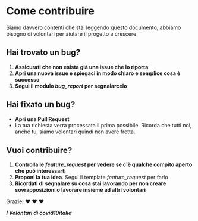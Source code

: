 # Come contribuire

Siamo davvero contenti che stai leggendo questo documento, abbiamo bisogno di volontari per aiutare il progetto a crescere.

## Hai trovato un bug?

1. **Assicurati che non esista già una issue che lo riporta**
2. **Apri una nuova issue e spiegaci in modo chiaro e semplice cosa è successo**
3. **Segui il modulo *bug_report* per segnalarcelo**

## Hai fixato un bug?

* **Apri una Pull Request**
* La tua richiesta verrà processata il prima possibile. Ricorda che tutti noi, anche tu, siamo volontari quindi non avere fretta.

## Vuoi contribuire?
1. **Controlla le *feature_request* per vedere se c'è qualche compito aperto che può interessarti**
2. **Proponi la tua idea**. Segui il template *feature_request* per farlo
3. **Ricordati di segnalare su cosa stai lavorando per non creare sovrapposizioni o lavorare insieme ad altri volontari**

Grazie! :heart: :heart: :heart:

***I Volontari di covid19italia***
